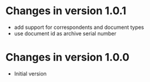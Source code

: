 Changes in version 1.0.1
==========================

- add support for correspondents and document types
- use document id as archive serial number

Changes in version 1.0.0
==========================

- Initial version
